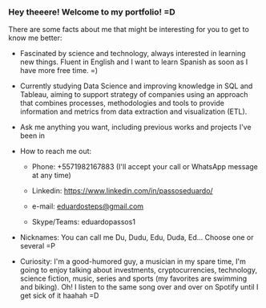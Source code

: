 ### Hey theeere! Welcome to my portfolio! =D
There are some facts about me that might be interesting for you to get to know me better:

- Fascinated by science and technology, always interested in learning new things. Fluent in English and I want to learn Spanish as soon as I have more free time. =)

- Currently studying Data Science and improving knowledge in SQL and Tableau, aiming to support strategy of companies using an approach that combines processes, methodologies and tools to provide information and metrics from data extraction and visualization (ETL).

- Ask me anything you want, including previous works and projects I've been in

- How to reach me out:

  * Phone: +5571982167883 (I'll accept your call or WhatsApp message at any time)
  
  * Linkedin: https://www.linkedin.com/in/passoseduardo/
  
  * e-mail: eduardosteps@gmail.com
  
  * Skype/Teams: eduardopassos1
    
- Nicknames: You can call me Du, Dudu, Edu, Duda, Ed... Choose one or several =P

- Curiosity: I'm a good-humored guy, a musician in my spare time, I'm going to enjoy talking about investments, cryptocurrencies, technology, science fiction, music, series and sports (my favorites are swimming and biking). Oh! I listen to the same song over and over on Spotify until I get sick of it haahah =D

